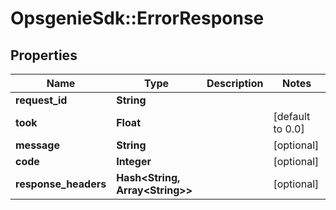# OpsgenieSdk::ErrorResponse

## Properties
Name | Type | Description | Notes
------------ | ------------- | ------------- | -------------
**request_id** | **String** |  | 
**took** | **Float** |  | [default to 0.0]
**message** | **String** |  | [optional] 
**code** | **Integer** |  | [optional] 
**response_headers** | **Hash&lt;String, Array&lt;String&gt;&gt;** |  | [optional] 


